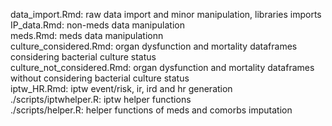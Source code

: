 data_import.Rmd: raw data import and minor manipulation, libraries imports <br />
IP_data.Rmd: non-meds data manipulation <br />
meds.Rmd: meds data manipulationn <br />
culture_considered.Rmd: organ dysfunction and mortality dataframes considering bacterial culture status <br />
culture_not_considered.Rmd: organ dysfunction and mortality dataframes without considering bacterial culture status  <br />
iptw_HR.Rmd: iptw event/risk, ir, ird and hr generation <br />
./scripts/iptwhelper.R: iptw helper functions <br />
./scripts/helper.R: helper functions of meds and comorbs imputation

